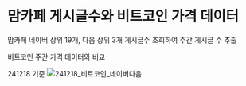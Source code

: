 # 맘카페 게시글수와 비트코인 가격 데이터

맘카페 네이버 상위 19개, 다음 상위 3개 게시글수 조회하여 주간 게시글 수 추출

비트코인 주간 가격 데이터와 비교

241218 기준
![241218_비트코인_네이버다음](https://github.com/user-attachments/assets/d79ae165-cedb-45a1-b475-cd16e6cae200)
